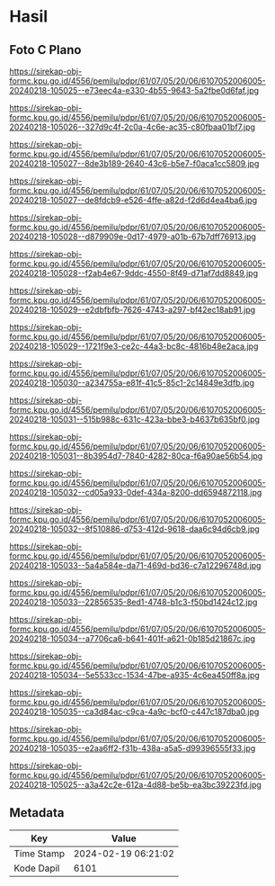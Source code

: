 # Hasil

## Foto C Plano

https://sirekap-obj-formc.kpu.go.id/4556/pemilu/pdpr/61/07/05/20/06/6107052006005-20240218-105025--e73eec4a-e330-4b55-9643-5a2fbe0d6faf.jpg

https://sirekap-obj-formc.kpu.go.id/4556/pemilu/pdpr/61/07/05/20/06/6107052006005-20240218-105026--327d9c4f-2c0a-4c6e-ac35-c80fbaa01bf7.jpg

https://sirekap-obj-formc.kpu.go.id/4556/pemilu/pdpr/61/07/05/20/06/6107052006005-20240218-105027--8de3b189-2640-43c6-b5e7-f0aca1cc5809.jpg

https://sirekap-obj-formc.kpu.go.id/4556/pemilu/pdpr/61/07/05/20/06/6107052006005-20240218-105027--de8fdcb9-e526-4ffe-a82d-f2d6d4ea4ba6.jpg

https://sirekap-obj-formc.kpu.go.id/4556/pemilu/pdpr/61/07/05/20/06/6107052006005-20240218-105028--d879909e-0d17-4979-a01b-67b7dff76913.jpg

https://sirekap-obj-formc.kpu.go.id/4556/pemilu/pdpr/61/07/05/20/06/6107052006005-20240218-105028--f2ab4e67-9ddc-4550-8f49-d71af7dd8849.jpg

https://sirekap-obj-formc.kpu.go.id/4556/pemilu/pdpr/61/07/05/20/06/6107052006005-20240218-105029--e2dbfbfb-7626-4743-a297-bf42ec18ab91.jpg

https://sirekap-obj-formc.kpu.go.id/4556/pemilu/pdpr/61/07/05/20/06/6107052006005-20240218-105029--1721f9e3-ce2c-44a3-bc8c-4816b48e2aca.jpg

https://sirekap-obj-formc.kpu.go.id/4556/pemilu/pdpr/61/07/05/20/06/6107052006005-20240218-105030--a234755a-e81f-41c5-85c1-2c14849e3dfb.jpg

https://sirekap-obj-formc.kpu.go.id/4556/pemilu/pdpr/61/07/05/20/06/6107052006005-20240218-105031--515b988c-631c-423a-bbe3-b4637b635bf0.jpg

https://sirekap-obj-formc.kpu.go.id/4556/pemilu/pdpr/61/07/05/20/06/6107052006005-20240218-105031--8b3954d7-7840-4282-80ca-f6a90ae56b54.jpg

https://sirekap-obj-formc.kpu.go.id/4556/pemilu/pdpr/61/07/05/20/06/6107052006005-20240218-105032--cd05a933-0def-434a-8200-dd6594872118.jpg

https://sirekap-obj-formc.kpu.go.id/4556/pemilu/pdpr/61/07/05/20/06/6107052006005-20240218-105032--8f510886-d753-412d-9618-daa6c94d6cb9.jpg

https://sirekap-obj-formc.kpu.go.id/4556/pemilu/pdpr/61/07/05/20/06/6107052006005-20240218-105033--5a4a584e-da71-469d-bd36-c7a12296748d.jpg

https://sirekap-obj-formc.kpu.go.id/4556/pemilu/pdpr/61/07/05/20/06/6107052006005-20240218-105033--22856535-8ed1-4748-b1c3-f50bd1424c12.jpg

https://sirekap-obj-formc.kpu.go.id/4556/pemilu/pdpr/61/07/05/20/06/6107052006005-20240218-105034--a7706ca6-b641-401f-a621-0b185d21867c.jpg

https://sirekap-obj-formc.kpu.go.id/4556/pemilu/pdpr/61/07/05/20/06/6107052006005-20240218-105034--5e5533cc-1534-47be-a935-4c6ea450ff8a.jpg

https://sirekap-obj-formc.kpu.go.id/4556/pemilu/pdpr/61/07/05/20/06/6107052006005-20240218-105035--ca3d84ac-c9ca-4a9c-bcf0-c447c187dba0.jpg

https://sirekap-obj-formc.kpu.go.id/4556/pemilu/pdpr/61/07/05/20/06/6107052006005-20240218-105035--e2aa6ff2-f31b-438a-a5a5-d99396555f33.jpg

https://sirekap-obj-formc.kpu.go.id/4556/pemilu/pdpr/61/07/05/20/06/6107052006005-20240218-105025--a3a42c2e-612a-4d88-be5b-ea3bc39223fd.jpg


## Metadata

| Key        | Value               |
| ---------- | ------------------- |
| Time Stamp | 2024-02-19 06:21:02 |
| Kode Dapil | 6101                |



